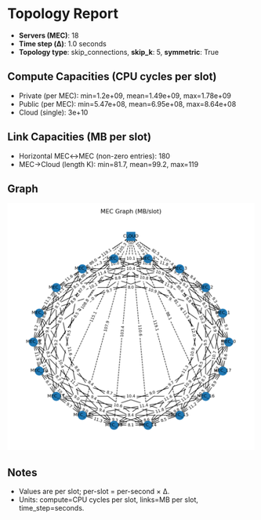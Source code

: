 # Topology Report

- **Servers (MEC)**: 18
- **Time step (Δ)**: 1.0 seconds
- **Topology type**: skip_connections, **skip_k**: 5, **symmetric**: True

## Compute Capacities (CPU cycles per slot)
- Private (per MEC): min=1.2e+09, mean=1.49e+09, max=1.78e+09
- Public  (per MEC): min=5.47e+08, mean=6.95e+08, max=8.64e+08
- Cloud (single): 3e+10

## Link Capacities (MB per slot)
- Horizontal MEC↔MEC (non-zero entries): 180
- MEC→Cloud (length K): min=81.7, mean=99.2, max=119

## Graph
![Topology Graph](topology_graph.png)

## Notes
- Values are per slot; per-slot = per-second × Δ.
- Units: compute=CPU cycles per slot, links=MB per slot, time_step=seconds.
